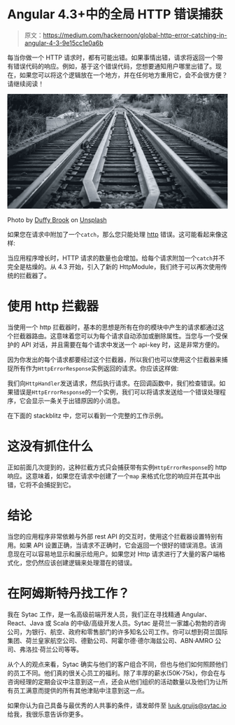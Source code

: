 # Angular 4.3+中的全局 HTTP 错误捕获

> 原文：<https://medium.com/hackernoon/global-http-error-catching-in-angular-4-3-9e15cc1e0a6b>

每当你做一个 HTTP 请求时，都有可能出错。如果事情出错，请求将返回一个带有错误代码的响应。例如，基于这个错误代码，您想要通知用户哪里出错了。现在，如果您可以将这个逻辑放在一个地方，并在任何地方重用它，会不会很方便？请继续阅读！

![](img/f047f7626266238ced200dc0583b517b.png)

Photo by [Duffy Brook](https://unsplash.com/photos/qzQP8Tbro_Q?utm_source=unsplash&utm_medium=referral&utm_content=creditCopyText) on [Unsplash](https://unsplash.com/search/photos/train-interception?utm_source=unsplash&utm_medium=referral&utm_content=creditCopyText)

如果您在请求中附加了一个`catch`，那么您只能处理 [http](https://hackernoon.com/tagged/http) 错误。这可能看起来像这样:

当应用程序增长时，HTTP 请求的数量也会增加。给每个请求附加一个`catch`并不完全是枯燥的。从 4.3 开始，引入了新的 HttpModule，我们终于可以再次使用传统的拦截器了。

# 使用 http 拦截器

当使用一个 http 拦截器时，基本的思想是所有在你的模块中产生的请求都通过这个拦截器路由。这意味着您可以为每个请求自动添加或删除属性。当您与一个受保护的 API 对话，并且需要在每个请求中发送一个 api-key 时，这是非常方便的。

因为你发出的每个请求都要经过这个拦截器，所以我们也可以使用这个拦截器来捕捉所有作为`HttpErrorResponse`实例返回的请求。你应该这样做:

我们向`HttpHandler`发送请求，然后执行请求。在回调函数中，我们检查错误。如果错误是`HttpErrorResponse`的一个实例，我们可以将请求发送给一个错误处理程序，它会显示一条关于出错原因的小消息。

在下面的 stackblitz 中，您可以看到一个完整的工作示例。

# 这没有抓住什么

正如前面几次提到的，这种拦截方式只会捕获带有实例`HttpErrorResponse`的 http 响应。这意味着，如果您在请求中创建了一个`map` 来格式化您的响应并在其中出错，它将不会捕捉到它。

# 结论

当您的应用程序非常依赖与外部 rest API 的交互时，使用这个拦截器设置特别有用。如果 API 设置正确，当请求不正确时，它会返回一个很好的错误消息。该消息现在可以容易地显示和展示给用户。如果您对 Http 请求进行了大量的客户端格式化，您仍然应该创建逻辑来处理潜在的错误。

# 在阿姆斯特丹找工作？

我在 Sytac 工作，是一名高级前端开发人员，我们正在寻找精通 Angular、React、Java 或 Scala 的中级/高级开发人员。Sytac 是荷兰一家雄心勃勃的咨询公司，为银行、航空、政府和零售部门的许多知名公司工作。你可以想到荷兰国际集团、荷兰皇家航空公司、德勤公司、阿霍尔德·德尔海兹公司、ABN·AMRO 公司、弗洛拉·荷兰公司等等。

从个人的观点来看，Sytac 确实与他们的客户组合不同，但也与他们如何照顾他们的员工不同。他们真的很关心员工的福利。除了丰厚的薪水(50K-75k)，你会在与咨询经理的定期会议中注意到这一点，还会从他们组织的活动数量以及他们为让所有员工满意而提供的所有其他津贴中注意到这一点。

如果你认为自己具备与最优秀的人共事的条件，请发邮件至 [luuk.gruijs@sytac.io](mailto:luuk.gruijs@sytac.io) 给我，我很乐意告诉你更多。